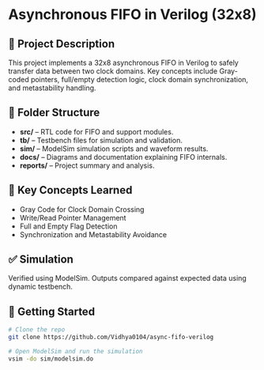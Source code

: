 # Asynchronous FIFO in Verilog (32x8)

## 📌 Project Description
This project implements a 32x8 asynchronous FIFO in Verilog to safely transfer data between two clock domains. Key concepts include Gray-coded pointers, full/empty detection logic, clock domain synchronization, and metastability handling.

## 📁 Folder Structure
- **src/** – RTL code for FIFO and support modules.
- **tb/** – Testbench files for simulation and validation.
- **sim/** – ModelSim simulation scripts and waveform results.
- **docs/** – Diagrams and documentation explaining FIFO internals.
- **reports/** – Project summary and analysis.

## 🧠 Key Concepts Learned
- Gray Code for Clock Domain Crossing
- Write/Read Pointer Management
- Full and Empty Flag Detection
- Synchronization and Metastability Avoidance

## ✅ Simulation
Verified using ModelSim. Outputs compared against expected data using dynamic testbench.

## 🚀 Getting Started
```sh
# Clone the repo
git clone https://github.com/Vidhya0104/async-fifo-verilog

# Open ModelSim and run the simulation
vsim -do sim/modelsim.do
